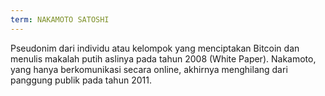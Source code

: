```yaml
---
term: NAKAMOTO SATOSHI
---
```


Pseudonim dari individu atau kelompok yang menciptakan Bitcoin dan menulis makalah putih aslinya pada tahun 2008 (White Paper). Nakamoto, yang hanya berkomunikasi secara online, akhirnya menghilang dari panggung publik pada tahun 2011.